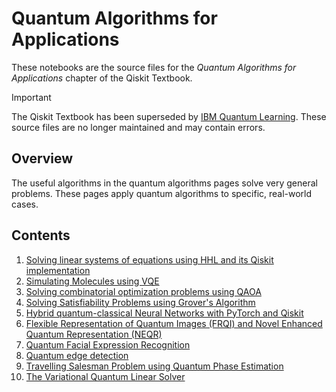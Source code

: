 # Quantum Algorithms for Applications

These notebooks are the source files for the _Quantum Algorithms for
Applications_ chapter of the Qiskit Textbook.

> [!IMPORTANT]
> The Qiskit Textbook has been superseded by [IBM Quantum
> Learning](https://learning.quantum-computing.ibm.com). These source files are
> no longer maintained and may contain errors.

## Overview

The useful algorithms in the quantum algorithms pages solve very general
problems. These pages apply quantum algorithms to specific, real-world cases.

## Contents

1. [Solving linear systems of equations using HHL and its Qiskit implementation](./hhl_tutorial.ipynb)
2. [Simulating Molecules using VQE](./vqe-molecules.ipynb)
3. [Solving combinatorial optimization problems using QAOA](./qaoa.ipynb)
4. [Solving Satisfiability Problems using Grover's Algorithm](./satisfiability-grover.ipynb)
5. [Hybrid quantum-classical Neural Networks with PyTorch and Qiskit](./machine-learning-qiskit-pytorch.ipynb)
6. [Flexible Representation of Quantum Images (FRQI) and Novel Enhanced Quantum Representation (NEQR)](./image-processing-frqi-neqr.ipynb)
7. [Quantum Facial Expression Recognition](./facial-expression-recognition.ipynb)
8. [Quantum edge detection](./quantum-edge-detection.ipynb)
9. [Travelling Salesman Problem using Quantum Phase Estimation](./tsp.ipynb)
10. [The Variational Quantum Linear Solver](./vqls.ipynb)
